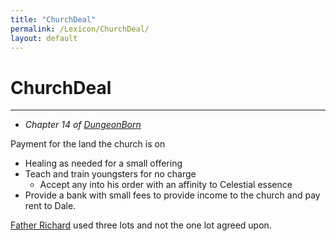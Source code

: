 ```yaml
---
title: "ChurchDeal"
permalink: /Lexicon/ChurchDeal/
layout: default
---
```

# ChurchDeal
---

- *Chapter 14 of [DungeonBorn](_Books/DivineDungeon/DungeonBorn.md)*

Payment for the land the church is on
- Healing as needed for a small offering
- Teach and train youngsters for no charge
	- Accept any into his order with an affinity to Celestial essence
- Provide a bank with small fees to provide income to the church and pay rent to Dale.

[Father Richard](../_Characters/DivineDungeon/FatherRichard.md) used three lots and not the one lot agreed upon.